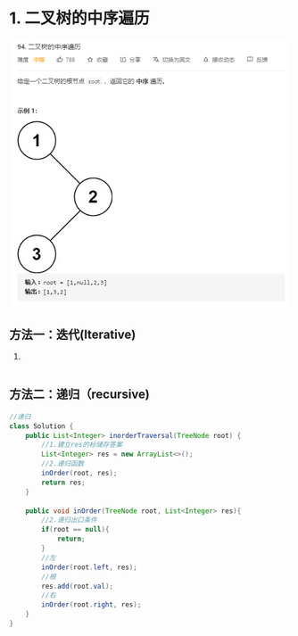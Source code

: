 

# 1. 二叉树的中序遍历

![image-20201128183418808](2.二叉树的中序遍历.assets/image-20201128183418808.png)

## 方法一：迭代(Iterative)

1. 

```java

```



## 方法二：递归（recursive)

```java
//递归
class Solution {
    public List<Integer> inorderTraversal(TreeNode root) {
        //1.建立res的标储存答案
        List<Integer> res = new ArrayList<>();
        //2.递归函数
        inOrder(root, res);
        return res;
    }
    
    public void inOrder(TreeNode root, List<Integer> res){
        //2.递归出口条件
        if(root == null){
            return;
        }
        //左
        inOrder(root.left, res);
        //根
        res.add(root.val);
        //右
        inOrder(root.right, res);
    }
}
```

